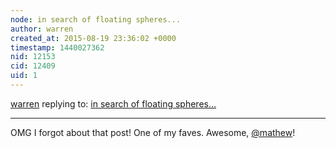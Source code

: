 ```yaml
---
node: in search of floating spheres...
author: warren
created_at: 2015-08-19 23:36:02 +0000
timestamp: 1440027362
nid: 12153
cid: 12409
uid: 1
---
```




[warren](../profile/warren) replying to: [in search of floating spheres...](../notes/lperovich/08-17-2015/in-search-of-floating-spheres)

----
OMG I forgot about that post! One of my faves. Awesome, [@mathew](/profile/mathew)!